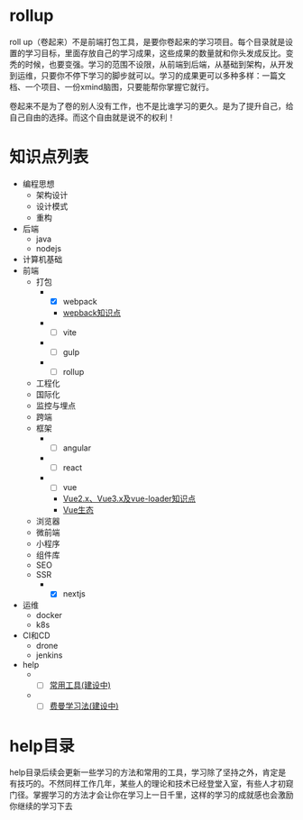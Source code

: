 # rollup

roll up（卷起来）不是前端打包工具，是要你卷起来的学习项目。每个目录就是设置的学习目标，里面存放自己的学习成果，这些成果的数量就和你头发成反比。变秃的时候，也要变强。学习的范围不设限，从前端到后端，从基础到架构，从开发到运维，只要你不停下学习的脚步就可以。学习的成果更可以多种多样：一篇文档、一个项目、一份xmind脑图，只要能帮你掌握它就行。

卷起来不是为了卷的别人没有工作，也不是比谁学习的更久。是为了提升自己，给自己自由的选择。而这个自由就是说不的权利！

# 知识点列表

* 编程思想
  * 架构设计
  * 设计模式
  * 重构
* 后端
  * java
  * nodejs
* 计算机基础
* 前端
  * 打包
    * - [x] webpack
      * [wepback知识点](前端/打包/webpack/webpack知识点.xmind)
    * - [ ] vite
    * - [ ] gulp
    * - [ ] rollup
  * 工程化
  * 国际化
  * 监控与埋点
  * 跨端
  * 框架
    * - [ ] angular
    * - [ ] react
    * - [ ] vue
      * [Vue2.x、Vue3.x及vue-loader知识点](./前端/框架/vue/Vue2.x、Vue3.x及vue-loader知识点.xmind)
      * [Vue生态](./前端/框架/vue/Vue生态.xmind)
  * 浏览器
  * 微前端
  * 小程序
  * 组件库
  * SEO
  * SSR
    * - [x] nextjs
* 运维
  * docker
  * k8s
* CI和CD
  * drone
  * jenkins
* help
  * - [ ] [常用工具(建设中)](./help/常用工具.md)
  * - [ ] [费曼学习法(建设中)](./help/费曼学习法.md)

# help目录

help目录后续会更新一些学习的方法和常用的工具，学习除了坚持之外，肯定是有技巧的。不然同样工作几年，某些人的理论和技术已经登堂入室，有些人才初窥门径。掌握学习的方法才会让你在学习上一日千里，这样的学习的成就感也会激励你继续的学习下去